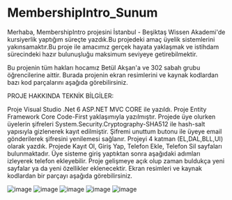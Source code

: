 # MembershipIntro_Sunum
Merhaba, MembershipIntro projesini İstanbul - Beşiktaş Wissen Akademi'de kursiyerlik yaptığım süreçte yazdık.Bu projedeki amaç üyelik sistemlerini yakınsamaktır.Bu proje ile amacımız gerçek hayata yaklaşmak ve istihdam sürecindeki hazır bulunuşluğu maksimum seviyeye getirebilmektir.

Bu projenin tüm hakları hocamız Betül Akşan'a ve 302 sabah grubu  öğrencilerine aittir. Burada projenin ekran resimlerini ve kaynak kodlardan bazı kod parçalarını aşağıda görebilirsiniz.

PROJE HAKKINDA TEKNİK BİLGİLER:

Proje Visual Studio .Net 6 ASP.NET MVC CORE ile yazıldı.
Proje Entity Framework Core Code-First yaklaşımıyla yazılmıştır.
Projede üye olurken üyelerin şifreleri System.Security.Cryptography-SHA512 ile hash-salt yapısıyla gizlenerek kayıt edilmiştir.
Şifremi unuttum butonu ile üyeye email gönderilerek şifresini yenilemesi sağlanır.
Projeyi 4 katman (EL,DAL,BLL,UI) olarak yazdık.
Projede Kayıt Ol, Giriş Yap, Telefon Ekle, Telefon Sil sayfaları bulunmaktadır. Üye sisteme giriş yaptıktan sonra aşağıdaki adımları izleyerek telefon ekleyebilir.
Proje gelişmeye açık olup zaman buldukça yeni sayfalar ya da yeni özellikler eklenecektir.
Ekran resimleri ve kaynak kodlardan bir parçayı aşağıda görebilirsiniz.

![image](https://user-images.githubusercontent.com/120444778/218577544-e247f2ce-0c72-40aa-b573-8da7fc006412.png)
![image](https://user-images.githubusercontent.com/120444778/218577577-7b21c98a-475d-49d2-b324-07cb41aa9537.png)
![image](https://user-images.githubusercontent.com/120444778/218577601-c67f3e0d-dcb4-4801-8f01-da98359f39a3.png)
![image](https://user-images.githubusercontent.com/120444778/218577655-ddfe811c-19d3-4a3e-9111-5e98311d7ee1.png)
![image](https://user-images.githubusercontent.com/120444778/218577689-2bf9df6e-4b1d-454a-ab3a-b9108360a367.png)

